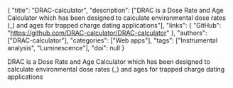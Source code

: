 {
  "title": "DRAC-calculator",
  "description": ["DRAC is a Dose Rate and Age Calculator which has been designed to calculate environmental dose rates (_) and ages for trapped charge dating applications"],
  "links": {
    "GitHub": "https://github.com/DRAC-calculator/DRAC-calculator"
  },
  "authors": ["DRAC-calculator"],
  "categories": ["Web apps"],
  "tags": ["Instrumental analysis", "Luminescence"],
  "doi": null
}

<!-- Generated by csv2md.R – do not edit by hand -->

DRAC is a Dose Rate and Age Calculator which has been designed to calculate environmental dose rates (_) and ages for trapped charge dating applications